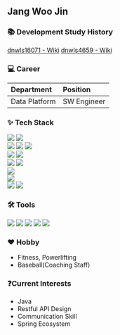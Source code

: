 ## Jang Woo Jin

### 📚 Development Study History

[dnwls16071 - Wiki](https://github.com/dnwls16071/Backend_Study_TIL/wiki)
[dnwls4659 - Wiki](https://github.com/dnwls4659/Hands-On-Experience-TIL/wiki)

### 💻 Career

|Department|Position|
|:--------------------|:----------------------------|
|Data Platform|SW Engineer|

### ✨ Tech Stack

<div align="left">
   <img src="https://img.shields.io/badge/java-007396?style=for-the-badge&logo=java&logoColor=white">
   <img src="https://img.shields.io/badge/python-3776AB?style=for-the-badge&logo=python&logoColor=white"> 
</div>

<div align="left">
   <img src="https://img.shields.io/badge/mysql-4479A1?style=for-the-badge&logo=mysql&logoColor=white">
   <img src="https://img.shields.io/badge/redis-DC382D?style=for-the-badge&logo=redis&logoColor=white">
   <img src="https://img.shields.io/badge/postgresql-4169E1?style=for-the-badge&logo=postgresql&logoColor=white">
</div>

<div align="left">
   <img src="https://img.shields.io/badge/spring%20boot-6DB33F?style=for-the-badge&logo=springboot&logoColor=white">
   <img src="https://img.shields.io/badge/spring%20batch-6DB33F?style=for-the-badge&logo=spring&logoColor=white"> 
</div>

<div align="left">
   <img src="https://img.shields.io/badge/JPA-59666C?style=for-the-badge&logo=hibernate&logoColor=white">
   <img src="https://img.shields.io/badge/Hibernate-59666C?style=for-the-badge&logo=hibernate&logoColor=white">
</div>

<div align="left">
   <img src="https://img.shields.io/badge/RabbitMQ-FF6600?style=for-the-badge&logo=rabbitmq&logoColor=white">
</div>

<div align="left">
   <img src="https://img.shields.io/badge/AWS-232F3E?style=for-the-badge&logo=amazonaws&logoColor=white">
</div>

<div align="left">
   <img src="https://img.shields.io/badge/Docker-2496ED?style=for-the-badge&logo=docker&logoColor=white">
   <img src="https://img.shields.io/badge/Kubernetes-326CE5?style=for-the-badge&logo=kubernetes&logoColor=white">
</div>

### 🛠 Tools

<div align="left">
   <img src="https://img.shields.io/badge/Git-F05032?style=for-the-badge&logo=git&logoColor=white">
   <img src="https://img.shields.io/badge/GitHub-181717?style=for-the-badge&logo=github&logoColor=white">
   <img src="https://img.shields.io/badge/IntelliJ%20IDEA-000000?style=for-the-badge&logo=intellijidea&logoColor=white">
   <img src="https://img.shields.io/badge/Slack-4A154B?style=for-the-badge&logo=slack&logoColor=white">
   <img src="https://img.shields.io/badge/Notion-000000?style=for-the-badge&logo=notion&logoColor=white">
</div>

### ♥️ Hobby

* Fitness, Powerlifting
* Baseball(Coaching Staff)

### ❓Current Interests

* Java
* Restful API Design
* Communication Skill
* Spring Ecosystem
